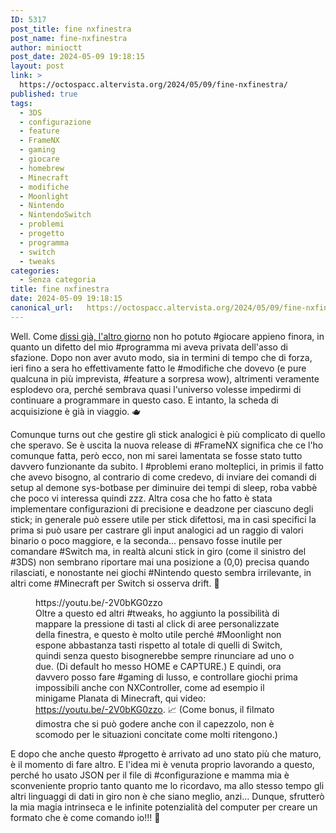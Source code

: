 ```yaml
---
ID: 5317
post_title: fine nxfinestra
post_name: fine-nxfinestra
author: minioctt
post_date: 2024-05-09 19:18:15
layout: post
link: >
  https://octospacc.altervista.org/2024/05/09/fine-nxfinestra/
published: true
tags:
  - 3DS
  - configurazione
  - feature
  - FrameNX
  - gaming
  - giocare
  - homebrew
  - Minecraft
  - modifiche
  - Moonlight
  - Nintendo
  - NintendoSwitch
  - problemi
  - progetto
  - programma
  - switch
  - tweaks
categories:
  - Senza categoria
title: fine nxfinestra
date: 2024-05-09 19:18:15
canonical_url:   https://octospacc.altervista.org/2024/05/09/fine-nxfinestra/
---
```

<!-- wp:paragraph -->
<p>Well. Come <a href="/microblog-mirror/2024/05/06/not-even-gaming/">dissi già, l'altro giorno</a> non ho potuto #giocare appieno finora, in quanto un difetto del mio #programma mi aveva privata dell'asso di sfazione. Dopo non aver avuto modo, sia in termini di tempo che di forza, ieri fino a sera ho effettivamente fatto le #modifiche che dovevo (e pure qualcuna in più imprevista, #feature a sorpresa wow), altrimenti veramente esplodevo ora, perché sembrava quasi l'universo volesse impedirmi di continuare a programmare in questo caso. E intanto, la scheda di acquisizione è già in viaggio. 🫖</p>
<!-- /wp:paragraph -->

<!-- wp:paragraph -->
<p>Comunque turns out che gestire gli stick analogici è più complicato di quello che speravo. Se è uscita la nuova release di #FrameNX significa che ce l'ho comunque fatta, però ecco, non mi sarei lamentata se fosse stato tutto davvero funzionante da subito. I #problemi erano molteplici, in primis il fatto che avevo bisogno, al contrario di come credevo, di inviare dei comandi di setup al demone sys-botbase per diminuire dei tempi di sleep, roba vabbè che poco vi interessa quindi zzz. Altra cosa che ho fatto è stata implementare configurazioni di precisione e deadzone per ciascuno degli stick; in generale può essere utile per stick difettosi, ma in casi specifici la prima si può usare per castrare gli input analogici ad un raggio di valori binario o poco maggiore, e la seconda... pensavo fosse inutile per comandare #Switch ma, in realtà alcuni stick in giro (come il sinistro del #3DS) non sembrano riportare mai una posizione a (0,0) precisa quando rilasciati, e nonostante nei giochi #Nintendo questo sembra irrilevante, in altri come #Minecraft per Switch si osserva drift. 🚓</p>
<!-- /wp:paragraph -->

<!-- wp:paragraph -->
<p></p>
<!-- /wp:paragraph -->

<!-- wp:embed {"url":"https://youtu.be/-2V0bKG0zzo","type":"video","providerNameSlug":"youtube","responsive":true,"className":"wp-embed-aspect-16-9 wp-has-aspect-ratio"} -->
<figure class="wp-block-embed is-type-video is-provider-youtube wp-block-embed-youtube wp-embed-aspect-16-9 wp-has-aspect-ratio"><div class="wp-block-embed__wrapper">
https://youtu.be/-2V0bKG0zzo
</div><figcaption class="wp-element-caption">Oltre a questo ed altri #tweaks, ho aggiunto la possibilità di mappare la pressione di tasti al click di aree personalizzate della finestra, e questo è molto utile perché #Moonlight non espone abbastanza tasti rispetto al totale di quelli di Switch, quindi senza questo bisognerebbe sempre rinunciare ad uno o due. (Di default ho messo HOME e CAPTURE.) E quindi, ora davvero posso fare #gaming di lusso, e controllare giochi prima impossibili anche con NXController, come ad esempio il minigame Planata di Minecraft, qui video: <a href="https://youtu.be/-2V0bKG0zzo">https://youtu.be/-2V0bKG0zzo</a>. 📈 (Come bonus, il filmato dimostra che si può godere anche con il capezzolo, non è scomodo per le situazioni concitate come molti ritengono.)</figcaption></figure>
<!-- /wp:embed -->

<!-- wp:paragraph -->
<p></p>
<!-- /wp:paragraph -->

<!-- wp:paragraph -->
<p>E dopo che anche questo #progetto è arrivato ad uno stato più che maturo, è il momento di fare altro. E l'idea mi è venuta proprio lavorando a questo, perché ho usato JSON per il file di #configurazione e mamma mia è sconveniente proprio tanto quanto me lo ricordavo, ma allo stesso tempo gli altri linguaggi di dati in giro non è che siano meglio, anzi... Dunque, sfrutterò la mia magia intrinseca e le infinite potenzialità del computer per creare un formato che è come comando io!!! 💖</p>
<!-- /wp:paragraph -->